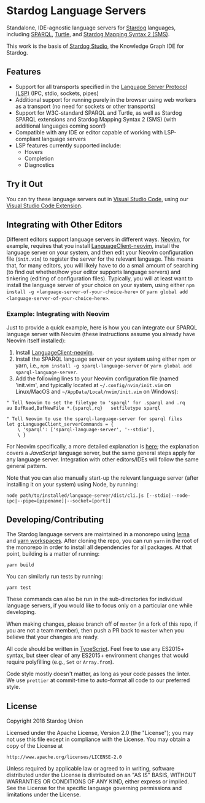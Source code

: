 # Stardog Language Servers

Standalone, IDE-agnostic language servers for [Stardog](https://www.stardog.com)
languages, including [SPARQL](https://en.wikipedia.org/wiki/SPARQL),
[Turtle](https://en.wikipedia.org/wiki/Turtle_(syntax)), and
[Stardog Mapping Syntax 2 (SMS)](https://www.stardog.com/docs/#_stardog_mapping_syntax_2).

This work is the basis of [Stardog Studio](http://stardog.com/studio), the Knowledge Graph IDE for Stardog.

## Features

- Support for all transports specified in the [Language Server Protocol (LSP)](https://microsoft.github.io/language-server-protocol/) 
(IPC, stdio, sockets, pipes)
- Additional support for running purely in the browser using web workers as a
transport (no need for sockets or other transports)
- Support for W3C-standard SPARQL and Turtle, as well as Stardog SPARQL
extensions and Stardog Mapping Syntax 2 (SMS) (with additional languages coming
soon!)
- Compatible with any IDE or editor capable of working with LSP-compliant
language servers
- LSP features currently supported include:
  - Hovers
  - Completion
  - Diagnostics

## Try it Out

You can try these language servers out in [Visual Studio Code](https://code.visualstudio.com/),
using our [Visual Studio Code Extension](TODO).

## Integrating with Other Editors

Different editors support language servers in different ways. [Neovim](https://neovim.io/), for
example, requires that you install [LanguageClient-neovim](https://github.com/autozimu/LanguageClient-neovim),
install the language server on your system, and then edit your Neovim
configuration file (`init.vim`) to register the server for the relevant
language. This means that, for many editors, you will likely have to do a small
amount of searching (to find out whether/how your editor supports language
servers) and tinkering (editing of configuration files). Typically, you will
at least want to install the language server of your choice on your system,
using either `npm install -g <language-server-of-your-choice-here>` or
`yarn global add <language-server-of-your-choice-here>`.

### Example: Integrating with Neovim

Just to provide a quick example, here is how you can integrate our SPARQL
language server with Neovim (these instructions assume you already have
Neovim itself installed):

1. Install [LanguageClient-neovim](https://github.com/autozimu/LanguageClient-neovim).
2. Install the SPARQL language server on your system using either npm or yarn,
i.e., `npm install -g sparql-language-server` or `yarn global add sparql-language-server`.
3. Add the following lines to your Neovim configuration file (named 'init.vim',
and typically located at `~/.config/nvim/init.vim` on Linux/MacOS and
`~/AppData/Local/nvim/init.vim` on Windows):

```
" Tell Neovim to set the filetype to 'sparql' for .sparql and .rq
au BufRead,BufNewFile *.{sparql,rq}   setfiletype sparql

" Tell Neovim to use the sparql-language-server for sparql files
let g:LanguageClient_serverCommands = {
    \ 'sparql': ['sparql-language-server', '--stdio'],
    \ }
```

For Neovim specifically, a more detailed explanation is [here](https://fortes.com/2017/language-server-neovim/);
the explanation covers a _JavaScript_ language server, but the same general
steps apply for any language server. Integration with other editors/IDEs will
follow the same general pattern.

Note that you can also manually start-up the relevant language server (after
installing it on your system) using Node, by running:

```
node path/to/installed/language-server/dist/cli.js [--stdio|--node-ipc|--pipe=[pipename]|--socket=[port]]
```

## Developing/Contributing

The Stardog language servers are maintained in a monorepo using
[lerna](https://lernajs.io/) and [yarn workspaces](https://yarnpkg.com/lang/en/docs/workspaces/).
After cloning the repo, you can run `yarn` in the root of the monorepo in order
to install all dependencies for all packages. At that point, building is a
matter of running:

```
yarn build
```

You can similarly run tests by running:

```
yarn test
```

These commands can also be run in the sub-directories for individual language
servers, if you would like to focus only on a particular one while developing.

When making changes, please branch off of `master` (in a fork of this repo, if
you are not a team member), then push a PR back to `master` when you believe
that your changes are ready.

All code should be written in [TypeScript](https://www.typescriptlang.org/).
Feel free to use any ES2015+ syntax, but steer clear of any ES2015+ environment
changes that would require polyfilling (e.g., `Set` or `Array.from`).

Code style mostly doesn't matter, as long as your code passes the linter. We
use `prettier` at commit-time to auto-format all code to our preferred style.

## License

Copyright 2018 Stardog Union

Licensed under the Apache License, Version 2.0 (the "License");
you may not use this file except in compliance with the License.
You may obtain a copy of the License at

    http://www.apache.org/licenses/LICENSE-2.0

Unless required by applicable law or agreed to in writing, software
distributed under the License is distributed on an "AS IS" BASIS,
WITHOUT WARRANTIES OR CONDITIONS OF ANY KIND, either express or implied.
See the License for the specific language governing permissions and
limitations under the License.
